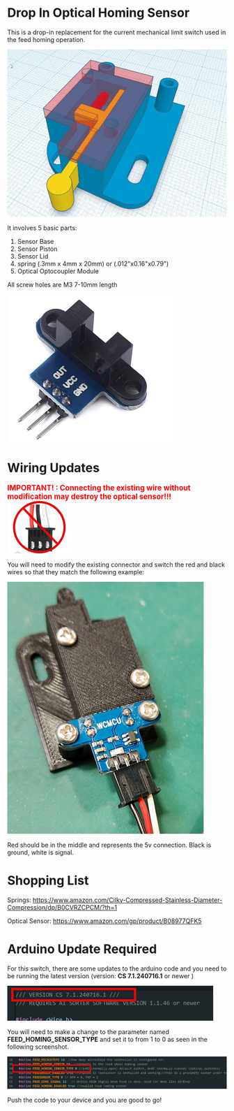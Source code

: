 # Drop In Optical Homing Sensor

This is a drop-in replacement for the current mechanical limit switch used in the feed homing operation. 

![alt text](imgs/sensor3d.jpg)

It involves 5 basic parts:

1. Sensor Base
2. Sensor Piston
3. Sensor Lid
4. spring (.3mm x 4mm x 20mm) or (.012"x0.16"x0.79") 
5. Optical Optocoupler Module

All screw holes are M3  7-10mm length

![alt text](imgs/sensor_amz.png)

# Wiring Updates

<span style="color:red;font-weight:bold;font-size:1.2em">IMPORTANT! : Connecting the existing wire without modification may destroy the optical sensor!!!</span>
![alt text](imgs/sensorwire2.png)

You will need to modify the existing connector and switch the red and black wires so that they match the following example:  

![alt text](imgs/sensorwire1.png)

Red should be in the middle and represents the 5v connection. Black is ground, white is signal.

# Shopping List

Springs: https://www.amazon.com/Cilky-Compressed-Stainless-Diameter-Compression/dp/B0CVRZCPCM/?th=1

Optical Sensor: https://www.amazon.com/gp/product/B08977QFK5


# Arduino Update Required
For this switch, there are some updates to the arduino code and you need to be running the latest version  (version: **CS 7.1.240716.1** or newer )

![alt text](imgs/codecap1.png)

You will need to make a change to the parameter named **FEED_HOMING_SENSOR_TYPE** and set it to from 1 to 0 as seen in the following screenshot.

![alt text](imgs/codecap2.png)

Push the code to your device and you are good to go!